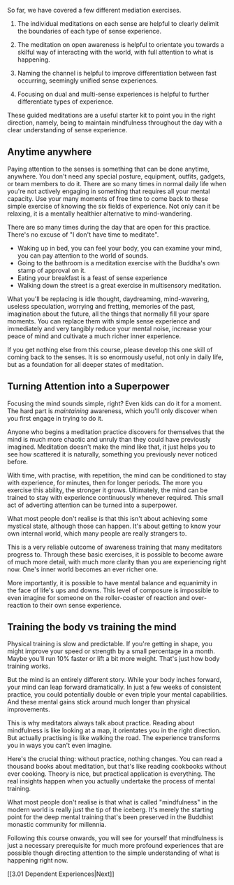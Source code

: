 So far, we have covered a few different mediation exercises. 

1. The individual meditations on each sense are helpful to clearly delimit the boundaries of each type of sense experience. 

2. The meditation on open awareness is helpful to orientate you towards a skilful way of interacting with the world, with full attention to what is happening.

3. Naming the channel is helpful to improve differentiation between fast occurring, seemingly unified sense experiences. 

4. Focusing on dual and multi-sense experiences is helpful to further differentiate types of experience.   

These guided meditations are a useful starter kit to point you in the right direction, namely, being to maintain mindfulness throughout the day with a clear understanding of sense experience.

## Anytime anywhere
Paying attention to the senses is something that can be done anytime, anywhere. You don't need any special posture, equipment, outfits, gadgets, or team members to do it. There are so many times in normal daily life when you're not actively engaging in something that requires all your mental capacity. Use your many moments of free time to come back to these simple exercise of knowing the six fields of experience. Not only can it be relaxing, it is a mentally healthier alternative to mind-wandering.   

There are so many times during the day that are open for this practice. There's no excuse of "I don't have time to meditate".

- Waking up in bed, you can feel your body, you can examine your mind, you can pay attention to the world of sounds. 
- Going to the bathroom is a meditation exercise with the Buddha's own stamp of approval on it. 
- Eating your breakfast is a feast of sense experience
- Walking down the street is a great exercise in multisensory meditation.  

What you'll be replacing is idle thought, daydreaming, mind-wavering, useless speculation, worrying and fretting, memories of the past, imagination about the future, all the things that normally fill your spare moments. You can replace them with simple sense experience and immediately and very tangibly reduce your mental noise, increase your peace of mind and cultivate a much richer inner experience.

If you get nothing else from this course, please develop this one skill of coming back to the senses. It is so enormously useful, not only in daily life, but as a foundation for all deeper states of meditation.

## Turning Attention into a Superpower
Focusing the mind sounds simple, right? Even kids can do it for a moment. The hard part is *maintaining* awareness, which you'll only discover when you first engage in trying to do it. 

Anyone who begins a meditation practice discovers for themselves that the mind is much more chaotic and unruly than they could have previously imagined. Meditation doesn't make the mind like that, it just helps you to see how scattered it is naturally, something you previously never noticed before.

With time, with practise, with repetition, the mind can be conditioned to stay with experience, for minutes, then for longer periods. The more you exercise this ability, the stronger it grows. Ultimately, the mind can be trained to stay with experience continuously whenever required. This small act of adverting attention can be turned into a superpower.

What most people don't realise is that this isn't about achieving some mystical state, although those can happen. It's about getting to know your own internal world, which many people are really strangers to. 

This is a very reliable outcome of awareness training that many meditators progress to. Through these basic exercises, it is possible to become aware of much more detail, with much more clarity than you are experiencing right now. One's inner world becomes an ever richer one. 

More importantly, it is possible to have mental balance and equanimity in the face of life's ups and downs. This level of composure is impossible to even imagine for someone on the roller-coaster of reaction and over-reaction to their own sense experience.
## Training the body vs training the mind
Physical training is slow and predictable. If you're getting in shape, you might improve your speed or strength by a small percentage in a month. Maybe you'll run 10% faster or lift a bit more weight. That's just how body training works.

But the mind is an entirely different story. While your body inches forward, your mind can leap forward dramatically. In just a few weeks of consistent practice, you could potentially double or even triple your mental capabilities. And these mental gains stick around much longer than physical improvements.

This is why meditators always talk about practice. Reading about mindfulness is like looking at a map, it orientates you in the right direction. But actually practising is like walking the road. The experience transforms you in ways you can't even imagine.

Here's the crucial thing: without practice, nothing changes. You can read a thousand books about meditation, but that's like reading cookbooks without ever cooking. Theory is nice, but practical application is everything. The real insights happen when you actually undertake the process of mental training.

What most people don't realise is that what is called "mindfulness" in the modern world is really just the tip of the iceberg. It's merely the starting point for the deep mental training that's been preserved in the Buddhist monastic community for millennia.

Following this course onwards, you will see for yourself that mindfulness is just a necessary prerequisite for much more profound experiences that are possible though directing attention to the simple understanding of what is happening right now. 

[[3.01 Dependent Experiences|Next]]
